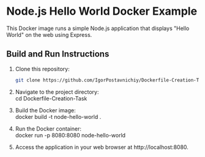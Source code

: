 # Node.js Hello World Docker Example

This Docker image runs a simple Node.js application that displays "Hello World" on the web using Express.

## Build and Run Instructions

1. Clone this repository:
   ```bash
   git clone https://github.com/IgorPostavnichiy/Dockerfile-Creation-Task.git

2. Navigate to the project directory:  
    cd Dockerfile-Creation-Task

3. Build the Docker image:  
    docker build -t node-hello-world .

4. Run the Docker container:  
    docker run -p 8080:8080 node-hello-world

5. Access the application in your web browser at http://localhost:8080.



